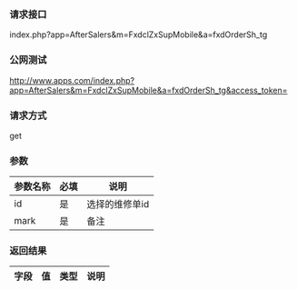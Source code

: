 ### **请求接口**
index.php?app=AfterSalers&m=FxdclZxSupMobile&a=fxdOrderSh_tg



### **公网测试**
http://www.apps.com/index.php?app=AfterSalers&m=FxdclZxSupMobile&a=fxdOrderSh_tg&access_token=

### **请求方式**
get


### **参数**
| 参数名称  |必填|     说明      |
|------|-----|------|
| id| 是 |选择的维修单id|
| mark| 是 |备注|

### **返回结果**
|字段        |值          |类型    |说明        |
| ---------  |--------    |-------- |--------  |